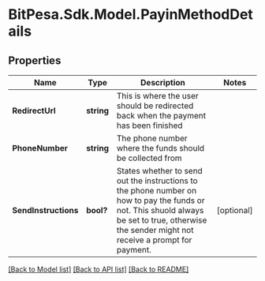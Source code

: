 
# BitPesa.Sdk.Model.PayinMethodDetails

## Properties

Name | Type | Description | Notes
------------ | ------------- | ------------- | -------------
**RedirectUrl** | **string** | This is where the user should be redirected back when the payment has been finished | 
**PhoneNumber** | **string** | The phone number where the funds should be collected from | 
**SendInstructions** | **bool?** | States whether to send out the instructions to the phone number on how to pay the funds or not. This shuold always be set to true, otherwise the sender might not receive a prompt for payment. | [optional] 

[[Back to Model list]](../README.md#documentation-for-models)
[[Back to API list]](../README.md#documentation-for-api-endpoints)
[[Back to README]](../README.md)


